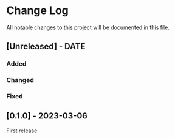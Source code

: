 
# Change Log
All notable changes to this project will be documented in this file.

## [Unreleased] - DATE

### Added
   
### Changed
 
### Fixed
 
## [0.1.0] - 2023-03-06
 
First release